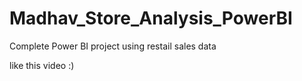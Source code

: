 # Madhav_Store_Analysis_PowerBI
Complete Power BI project using restail sales data 

like this video :)
